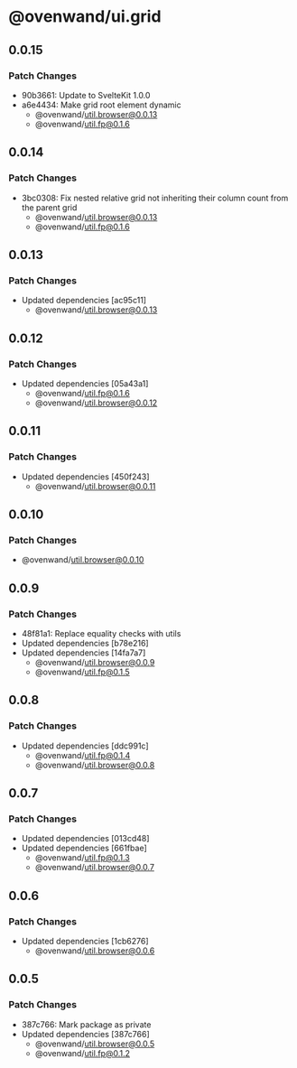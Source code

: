 # @ovenwand/ui.grid

## 0.0.15

### Patch Changes

- 90b3661: Update to SvelteKit 1.0.0
- a6e4434: Make grid root element dynamic
  - @ovenwand/util.browser@0.0.13
  - @ovenwand/util.fp@0.1.6

## 0.0.14

### Patch Changes

- 3bc0308: Fix nested relative grid not inheriting their column count from the parent grid
  - @ovenwand/util.browser@0.0.13
  - @ovenwand/util.fp@0.1.6

## 0.0.13

### Patch Changes

- Updated dependencies [ac95c11]
  - @ovenwand/util.browser@0.0.13

## 0.0.12

### Patch Changes

- Updated dependencies [05a43a1]
  - @ovenwand/util.fp@0.1.6
  - @ovenwand/util.browser@0.0.12

## 0.0.11

### Patch Changes

- Updated dependencies [450f243]
  - @ovenwand/util.browser@0.0.11

## 0.0.10

### Patch Changes

- @ovenwand/util.browser@0.0.10

## 0.0.9

### Patch Changes

- 48f81a1: Replace equality checks with utils
- Updated dependencies [b78e216]
- Updated dependencies [14fa7a7]
  - @ovenwand/util.browser@0.0.9
  - @ovenwand/util.fp@0.1.5

## 0.0.8

### Patch Changes

- Updated dependencies [ddc991c]
  - @ovenwand/util.fp@0.1.4
  - @ovenwand/util.browser@0.0.8

## 0.0.7

### Patch Changes

- Updated dependencies [013cd48]
- Updated dependencies [661fbae]
  - @ovenwand/util.fp@0.1.3
  - @ovenwand/util.browser@0.0.7

## 0.0.6

### Patch Changes

- Updated dependencies [1cb6276]
  - @ovenwand/util.browser@0.0.6

## 0.0.5

### Patch Changes

- 387c766: Mark package as private
- Updated dependencies [387c766]
  - @ovenwand/util.browser@0.0.5
  - @ovenwand/util.fp@0.1.2
